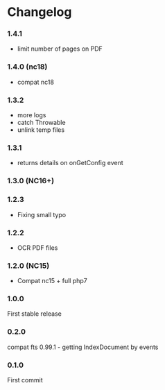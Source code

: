 # Changelog


### 1.4.1

- limit number of pages on PDF


### 1.4.0 (nc18)

- compat nc18


### 1.3.2

- more logs
- catch Throwable
- unlink temp files


### 1.3.1

- returns details on onGetConfig event


### 1.3.0 (NC16+)


### 1.2.3

- Fixing small typo


### 1.2.2

- OCR PDF files


### 1.2.0 (NC15)

- Compat nc15 + full php7


### 1.0.0

First stable release


### 0.2.0

compat fts 0.99.1 - getting IndexDocument by events


### 0.1.0

First commit
